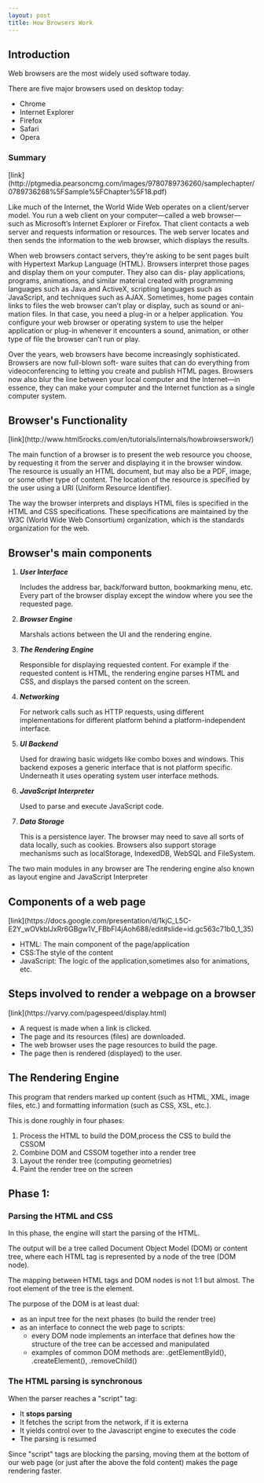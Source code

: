 ```yaml
---
layout: post
title: How Browsers Work
---
```


<h2>Introduction</h2>
<p>Web browsers are the most widely used software today.</p>
<p>There are five major browsers used on desktop today:
		<ul>
		<li>Chrome</li>
		<li>Internet Explorer</li>
		<li>Firefox</li>
		<li>Safari</li>
		<li>Opera</li>
		</ul></p>
<h3>Summary</h3>[link](http://ptgmedia.pearsoncmg.com/images/9780789736260/samplechapter/0789736268%5FSample%5FChapter%5F18.pdf)
<p>
	Like much of the Internet, the World Wide Web operates on a client/server model. You run a web
	client on your computer—called a web browser—such as Microsoft’s Internet Explorer or Firefox. That
	client contacts a web server and requests information or resources. The web server locates and then sends
	the information to the web browser, which displays the results.
</p>
<p>
	When web browsers contact servers, they’re asking to be sent pages built with Hypertext Markup
	Language (HTML). Browsers interpret those pages and display them on your computer. They also can dis-
	play applications, programs, animations, and similar material created with programming languages such as
	Java and ActiveX, scripting languages such as JavaScript, and techniques such as AJAX.
	Sometimes, home pages contain links to files the web browser can’t play or display, such as sound or ani-
	mation files. In that case, you need a plug-in or a helper application. You configure your web browser or
	operating system to use the helper application or plug-in whenever it encounters a sound, animation, or
	other type of file the browser can’t run or play.
</p>

<p>
	Over the years, web browsers have become increasingly sophisticated. Browsers are now full-blown soft-
	ware suites that can do everything from videoconferencing to letting you create and publish HTML pages.
	Browsers now also blur the line between your local computer and the Internet—in essence, they can make
	your computer and the Internet function as a single computer system.
</p>

<h2>Browser's Functionality</h2>[link](http://www.html5rocks.com/en/tutorials/internals/howbrowserswork/)
<p>The main function of a browser is to present the web resource you choose, by requesting it from the server and displaying it in the browser window. The resource is usually an HTML document, but may also be a PDF, image, or some other type of content. The location of the resource is specified by the user using a URI (Uniform Resource Identifier).</p>
<p>The way the browser interprets and displays HTML files is specified in the HTML and CSS specifications. These specifications are maintained by the W3C (World Wide Web Consortium) organization, which is the standards organization for the web. </p>

<h2>Browser's main components</h2>
<ol>
	<li><em><strong>User Interface</strong></em>
	<p>Includes the address bar, back/forward button, bookmarking menu, etc. Every part of the browser display except the window where you see the requested page.</p></li>
	<li><em><strong>Browser Engine</strong></em>
	<p>Marshals actions between the UI and the rendering engine.</p></li>
	<li><em><strong>The Rendering Engine</strong></em>
	<p>Responsible for displaying requested content. For example if the requested content is HTML, the rendering engine parses HTML and CSS, and displays the parsed content on the screen.</p></li>
	<li><em><strong>Networking</strong></em>
	<p>For network calls such as HTTP requests, using different implementations for different platform behind a platform-independent interface.</p></li>
	<li><em><strong>UI Backend</strong></em>
	<p>Used for drawing basic widgets like combo boxes and windows. This backend exposes a generic interface that is not platform specific. Underneath it uses operating system user interface methods.</p></li>
	<li><em><strong>JavaScript Interpreter</strong></em>
	<p>Used to parse and execute JavaScript code.</p></li>
	<li><em><strong>Data Storage</strong></em>
	<p>This is a persistence layer. The browser may need to save all sorts of data locally, such as cookies. Browsers also support storage mechanisms such as localStorage, IndexedDB, WebSQL and FileSystem.</p></li>
</ol>
<p>The two main modules in any browser are The rendering engine also known as layout engine and JavaScript Interpreter</p>

<h2>Components of a web page</h2>[link](https://docs.google.com/presentation/d/1kjC_L5C-E2Y_wOVkblJxRr6GBgw1V_FBbFI4jAoh688/edit#slide=id.gc563c71b0_1_35)
	<ul>
		<li>HTML: The main component of the page/application</li>
		<li>CSS:The style of the content</li>
		<li>JavaScript: The logic of the application,sometimes also for animations, etc.</li>
	</ul>

<h2>Steps involved to render a webpage on a browser</h2>[link](https://varvy.com/pagespeed/display.html)
	<ul>
		<li>A request is made when a link is clicked. </li>
		<li>The page and its resources (files) are downloaded. </li>
		<li>The web browser uses the page resources to build the page. </li>
		<li>The page then is rendered (displayed) to the user. </li>
	</ul>

<h2>The Rendering Engine</h2>
<p>This program that renders marked up content (such as HTML, XML, image files, etc.) and formatting information (such as CSS, XSL, etc.).</p>
<p>This is done roughly in four phases:
	<ol>
		<li>Process the HTML to build the DOM,process the CSS to build the CSSOM</li>
		<li>Combine DOM and CSSOM together into a render tree</li>
		<li>Layout the render tree (computing geometries)</li>
		<li>Paint the render tree on the screen</li>
	</ol></p>
<h2>Phase 1: <h3>Parsing the HTML and CSS</h3></h2>
<p>In this phase, the engine will start the parsing of the HTML.</p>
<p>The output will be a tree called Document Object Model (DOM) or content tree,
where each HTML tag is represented by a node of the tree (DOM node).</p>
<p>The mapping between HTML tags and DOM nodes is not 1:1 but almost.
The root element of the tree is the <html> element.</p>
<p>The purpose of the DOM is at least dual:
<ul>
	<li>as an input tree for the next phases (to build the render tree)</li>
	<li>as an interface to connect the web page to scripts:
<ul>
	<li>every DOM node implements an interface that defines how the structure of the tree can be accessed and manipulated</li>
	<li>examples of common DOM methods are: .getElementById(), .createElement(), .removeChild()</li>
</ul></li>
</ul></p>
<h3>The HTML parsing is synchronous</h3>
<p>When the parser reaches a "script" tag:
	<ul>
		<li>It <strong>stops parsing</strong></li>
		<li>It fetches the script from the network, if it is externa</li>
		<li>It yields control over to the Javascript engine to executes the code</li>
		<li>The parsing is resumed</li>
	</ul>
</p>
<p>Since "script" tags are blocking the parsing, moving them at the bottom of our web page (or just after the above the fold content) makes the page rendering faster.</p>
